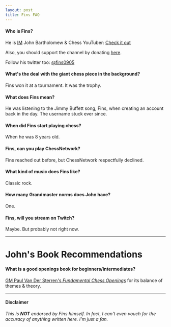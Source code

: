 ```yaml
---
layout: post
title: Fins FAQ
---
```


#### Who is Fins?
He is [IM](https://en.wikipedia.org/wiki/FIDE_titles#International_Master_.28IM.29) John Bartholomew & Chess YouTuber: [Check it out](http://youtube.com/johnbartholomewchess)

Also, you should support the channel by donating [here](https://www.paypal.com/cgi-bin/webscr?cmd=_s-xclick&hosted_button_id=FURS92M5WXVCG).

Follow his twitter too: [@fins0905](http://twitter.com/fins0905)

#### What's the deal with the giant chess piece in the background?
Fins won it at a tournament. It was the trophy.

#### What does Fins mean?
He was listening to the Jimmy Buffett song, Fins, when creating an account back in the day. The username stuck ever since.

#### When did Fins start playing chess?
When he was 8 years old.

#### Fins, can you play ChessNetwork?
Fins reached out before, but ChessNetwork respectfully declined.

#### What kind of music does Fins like?
Classic rock.

#### How many Grandmaster norms does John have?
One.

#### Fins, will you stream on Twitch?
Maybe. But probably not right now.

---

# John's Book Recommendations

#### What is a good openings book for beginners/intermediates?
[GM Paul Van Der Sterren's *Fundamental Chess Openings*](http://www.amazon.com/FCO-Paul-Van-Der-Sterren/dp/1906454132) for its balance of themes & theory.

---

#### Disclaimer

*This is __NOT__ endorsed by Fins himself. In fact, I can't even vouch for the accuracy of anything written here. I'm just a fan.*
